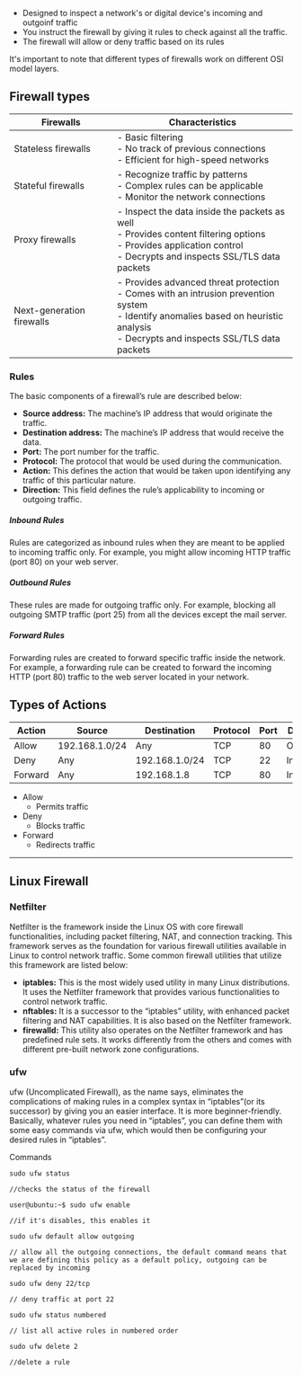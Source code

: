 - Designed to inspect a network's or digital device's incoming and outgoinf traffic
- You instruct the firewall by giving it rules to check against all the traffic.
- The firewall will allow or deny traffic based on its rules

It's important to note that different types of firewalls work on different OSI model layers.

## Firewall types
|Firewalls|Characteristics|
|---|---|
|Stateless firewalls|- Basic filtering  <br>- No track of previous connections  <br>- Efficient for high-speed networks|
|Stateful firewalls|- Recognize traffic by patterns  <br>- Complex rules can be applicable  <br>- Monitor the network connections|
|Proxy firewalls|- Inspect the data inside the packets as well  <br>- Provides content filtering options  <br>- Provides application control  <br>- Decrypts and inspects SSL/TLS data packets|
|Next-generation firewalls|- Provides advanced threat protection  <br>- Comes with an intrusion prevention system  <br>- Identify anomalies based on heuristic analysis  <br>- Decrypts and inspects SSL/TLS data packets|

### Rules
The basic components of a firewall’s rule are described below:

- **Source address:** The machine’s IP address that would originate the traffic.
- **Destination address:** The machine’s IP address that would receive the data.
- **Port:** The port number for the traffic.
- **Protocol:** The protocol that would be used during the communication.
- **Action:** This defines the action that would be taken upon identifying any traffic of this particular nature.
- **Direction:** This field defines the rule’s applicability to incoming or outgoing traffic.


##### Inbound Rules

Rules are categorized as inbound rules when they are meant to be applied to incoming traffic only. For example, you might allow incoming HTTP traffic (port 80) on your web server.

##### Outbound Rules

These rules are made for outgoing traffic only. For example, blocking all outgoing SMTP traffic (port 25) from all the devices except the mail server.

##### Forward Rules

Forwarding rules are created to forward specific traffic inside the network. For example, a forwarding rule can be created to forward the incoming HTTP (port 80) traffic to the web server located in your network.


## Types of Actions

| Action  | Source         | Destination    | Protocol | Port | Direction |
| ------- | -------------- | -------------- | -------- | ---- | --------- |
| Allow   | 192.168.1.0/24 | Any            | TCP      | 80   | Outbound  |
| Deny    | Any            | 192.168.1.0/24 | TCP      | 22   | Inbound   |
| Forward | Any            | 192.168.1.8    | TCP      | 80   | Inbound   |
- Allow
	- Permits traffic
- Deny
	- Blocks traffic
- Forward
	- Redirects traffic

---

## Linux Firewall

### Netfilter

Netfilter is the framework inside the Linux OS with core firewall functionalities, including packet filtering, NAT, and connection tracking. This framework serves as the foundation for various firewall utilities available in Linux to control network traffic. Some common firewall utilities that utilize this framework are listed below:

- **iptables:** This is the most widely used utility in many Linux distributions. It uses the Netfilter framework that provides various functionalities to control network traffic.
- **nftables:** It is a successor to the “iptables” utility, with enhanced packet filtering and NAT capabilities. It is also based on the Netfilter framework.
- **firewalld:** This utility also operates on the Netfilter framework and has predefined rule sets. It works differently from the others and comes with different pre-built network zone configurations.

### ufw 

ufw (Uncomplicated Firewall), as the name says, eliminates the complications of making rules in a complex syntax in “iptables”(or its successor) by giving you an easier interface. It is more beginner-friendly. Basically, whatever rules you need in “iptables”, you can define them with some easy commands via ufw, which would then be configuring your desired rules in “iptables”.

Commands
```shell-session
sudo ufw status 

//checks the status of the firewall
```

```shell-session
user@ubuntu:~$ sudo ufw enable 

//if it's disables, this enables it
```

```shell-session
sudo ufw default allow outgoing 

// allow all the outgoing connections, the default command means that we are defining this policy as a default policy, outgoing can be replaced by incoming
```

```shell-session
sudo ufw deny 22/tcp

// deny traffic at port 22
```

```shell-session
sudo ufw status numbered

// list all active rules in numbered order
```

```shell-session
sudo ufw delete 2

//delete a rule
```

